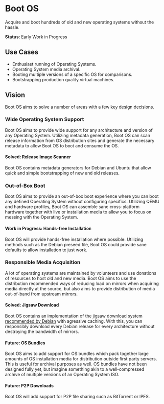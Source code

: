 # Boot OS

Acquire and boot hundreds of old and new operating systems without the hassle.

**Status**: Early Work in Progress

## Use Cases

- Enthusiast running of Operating Systems.
- Operating System media archival.
- Booting multiple versions of a specific OS for comparisons.
- Bootstrapping production quality virtual machines.

## Vision

Boot OS aims to solve a number of areas with a few key design decisions.

### Wide Operating System Support

Boot OS aims to provide wide support for any architecture and version of any Operating System.
Utilizing metadata generation, Boot OS can scan release information from OS distribution sites and generate
the necessary metadata to allow Boot OS to boot and consume the OS.

#### Solved: Release Image Scanner

Boot OS contains metadata generators for Debian and Ubuntu that allow quick and simple bootstrapping of new and old releases.

### Out-of-Box Boot

Boot OS aims to provide an out-of-box boot experience where you can boot any defined Operating System without
configuring specifics. Utilizing QEMU and hardware profiles, Boot OS can assemble sane cross-platform hardware
together with live or installation media to allow you to focus on messing with the Operating System.

#### Work in Progress: Hands-free Installation

Boot OS will provide hands-free installation where possible. Utilizing methods such as the Debian preseed file, Boot OS
could provide sane defaults to allow installation to just work.

### Responsible Media Acquisition

A lot of operating systems are maintained by volunteers and use donations of resources to host old and new media.
Boot OS aims to use the distribution recommended ways of reducing load on mirrors when acquiring media directly at the source,
but also aims to provide distribution of media out-of-band from upstream mirrors.

#### Solved: Jigsaw Download

Boot OS contains an implementation of the jigsaw download system [recommended by Debian](https://www.debian.org/CD/jigdo-cd/) with agressive caching.
With this, you can responsibly download every Debian release for every architecture without destroying the bandwidth of mirrors.

#### Future: OS Bundles

Boot OS aims to add support for OS bundles which pack together large amounts of OS installation media for distribution outside
first party servers. This is useful for archival purposes as well. OS bundles have not been designed fully yet, but imagine
something akin to a well-compressed archive of multiple versions of an Operating System ISO.

#### Future: P2P Downloads

Boot OS will add support for P2P file sharing such as BitTorrent or IPFS.
